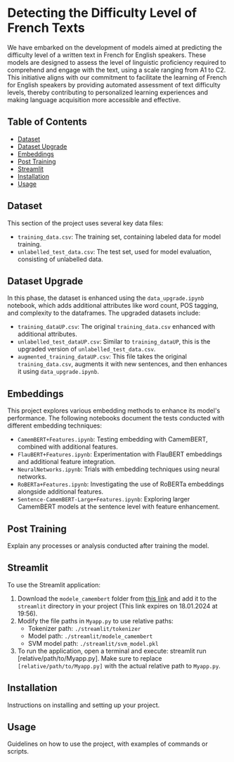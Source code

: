 # Detecting the Difficulty Level of French Texts

We have embarked on the development of models aimed at predicting the difficulty level of a written text in French for English speakers. These models are designed to assess the level of linguistic proficiency required to comprehend and engage with the text, using a scale ranging from A1 to C2. This initiative aligns with our commitment to facilitate the learning of French for English speakers by providing automated assessment of text difficulty levels, thereby contributing to personalized learning experiences and making language acquisition more accessible and effective.

## Table of Contents
- [Dataset](#dataset)
- [Dataset Upgrade](#dataset-upgrade)
- [Embeddings](#embeddings)
- [Post Training](#post-training)
- [Streamlit](#streamlit)
- [Installation](#installation)
- [Usage](#usage)

## Dataset
This section of the project uses several key data files:
- `training_data.csv`: The training set, containing labeled data for model training.
- `unlabelled_test_data.csv`: The test set, used for model evaluation, consisting of unlabelled data.

## Dataset Upgrade
In this phase, the dataset is enhanced using the `data_upgrade.ipynb` notebook, which adds additional attributes like word count, POS tagging, and complexity to the dataframes. The upgraded datasets include:
- `training_dataUP.csv`: The original `training_data.csv` enhanced with additional attributes.
- `unlabelled_test_dataUP.csv`: Similar to `training_dataUP`, this is the upgraded version of `unlabelled_test_data.csv`.
- `augmented_training_dataUP.csv`: This file takes the original `training_data.csv`, augments it with new sentences, and then enhances it using `data_upgrade.ipynb`.


## Embeddings
This project explores various embedding methods to enhance its model's performance. The following notebooks document the tests conducted with different embedding techniques:
- `CamemBERT+Features.ipynb`: Testing embedding with CamemBERT, combined with additional features.
- `FlauBERT+Features.ipynb`: Experimentation with FlauBERT embeddings and additional feature integration.
- `NeuralNetworks.ipynb`: Trials with embedding techniques using neural networks.
- `RoBERTa+Features.ipynb`: Investigating the use of RoBERTa embeddings alongside additional features.
- `Sentence-CamemBERT-Large+Features.ipynb`: Exploring larger CamemBERT models at the sentence level with feature enhancement.


## Post Training
Explain any processes or analysis conducted after training the model.

## Streamlit
To use the Streamlit application:
1. Download the `modele_camembert` folder from [this link](https://www.swisstransfer.com/d/31832bd3-57c7-4c0e-a43b-5bccc74879a5) and add it to the `streamlit` directory in your project (This link expires on 18.01.2024 at 19:56).
2. Modify the file paths in `Myapp.py` to use relative paths:
    - Tokenizer path: `./streamlit/tokenizer`
    - Model path: `./streamlit/modele_camembert`
    - SVM model path: `./streamlit/svm_model.pkl`
3. To run the application, open a terminal and execute: streamlit run [relative/path/to/Myapp.py]. Make sure to replace `[relative/path/to/Myapp.py]` with the actual relative path to `Myapp.py`.


## Installation
Instructions on installing and setting up your project.

## Usage
Guidelines on how to use the project, with examples of commands or scripts.
